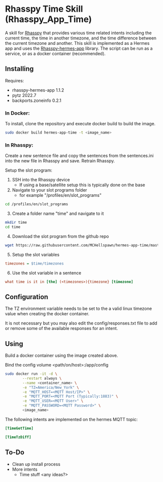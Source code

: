 # Rhasspy Time Skill (Rhasspy_App_Time)

A skill for [Rhasspy](https://github.com/rhasspy) that provides various time related intents including the current time, the time in another timezone, and the time difference between the current timezone and another. This skill is implemented as a Hermes app and uses the [Rhasspy-hermes-app](https://github.com/rhasspy/rhasspy-hermes-app) library. The script can be run as a service, or as a docker container (recommended). 

## Installing

Requires:
* rhasspy-hermes-app 1.1.2
* pytz 2022.7
* backports.zoneinfo 0.2.1

### In Docker:
To install, clone the repository and execute docker build to build the image.

```bash
sudo docker build hermes-app-time -t <image_name>
```

### In Rhasspy:
Create a new sentence file and copy the sentences from the sentences.ini into the new file in Rhasspy and save. Retrain Rhasspy.

Setup the slot program:
1. SSH into the Rhasspy device 
   * If using a base/satellite setup this is typically done on the base
2. Navigate to your slot programs folder
   * for example "/profiles/en/slot_programs"
```bash
cd /profiles/en/slot_programs
```
3. Create a folder name "time" and navigate to it
```bash
mkdir time
cd time
```
4. Download the slot program from the github repo
```bash
wget https://raw.githubusercontent.com/MCHellspawn/hermes-app-time/master/slot_programs/timezones
```
5. Setup the slot variables
```ini
timezones = $time/timezones
```
6. Use the slot variable in a sentence
```ini
what time is it in [the] (<timezones>){timezone} [timezone]
```

## Configuration

The TZ environment variable needs to be set to the a valid linux timezone value when creating the docker container.

It is not necessary but you may also edit the config/responses.txt file to add or remove some of the available responses for an intent.

## Using

Build a docker container using the image created above.

Bind the config volume <path/on/host>:/app/config

```bash
sudo docker run -it -d \
        --restart always \
        --name <container_name> \
        -e "TZ=America/New_York" \
        -e "MQTT_HOST=<MQTT Host/IP>" \
        -e "MQTT_PORT=<MQTT Port (Typically:1883)" \
        -e "MQTT_USER=<MQTT User>" \
        -e "MQTT_PASSWORD=<MQTT Password>" \
        <image_name>
```

The following intents are implemented on the hermes MQTT topic:

```ini
[TimeGetTime]

[TimeTzDiff]
```

## To-Do

* Clean up install process
* More intents
  * Time stuff <any ideas?>